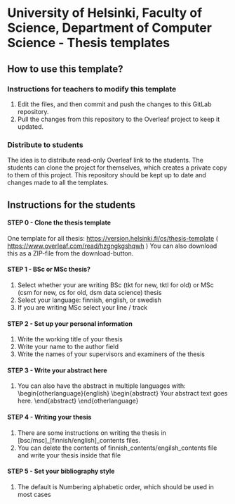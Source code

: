# University of Helsinki, Faculty of Science, Department of Computer Science - Thesis templates


## How to use this template?

### Instructions for teachers to modify this template
1) Edit the files, and then commit and push the changes to this GitLab repository.
2) Pull the changes from this repository to the Overleaf project to keep it updated.


### Distribute to students
The idea is to distribute read-only Overleaf link to the students. The students can clone the project for themselves, which creates a private copy to them of this project. This repository should be kept up to date and changes made to all the templates.


## Instructions for the students

#### STEP 0 - Clone the thesis template

One template for all thesis:
https://version.helsinki.fi/cs/thesis-template
( https://www.overleaf.com/read/hzgngkgshqwh )
You can also download this as a ZIP-file from the download-button.

#### STEP 1 - BSc or MSc thesis?
1) Select whether your are writing BSc (tkt for new, tktl for old) or MSc (csm for new, cs for old, dsm data science) thesis
2) Select your language: finnish, english, or swedish
3) If you are writing MSc select your line / track

#### STEP 2 - Set up your personal information
1) Write the working title of your thesis
2) Write your name to the author field
3) Write the names of your supervisors and examiners of the thesis

#### STEP 3 - Write your abstract here
1) You can also have the abstract in multiple languages with:
\begin{otherlanguage}{english}
\begin{abstract}
Your abstract text goes here.
\end{abstract}
\end{otherlanguage}

#### STEP 4 - Writing your thesis
1) There are some instructions on writing the thesis in \[bsc/msc\]_\[finnish/english]_contents files. 
2) You can delete the contents of finnish_contents/engilsh_contents file and write your thesis inside that file

#### STEP 5 - Set your bibliography style
1) The default is Numbering alphabetic order, which should be used in most cases




